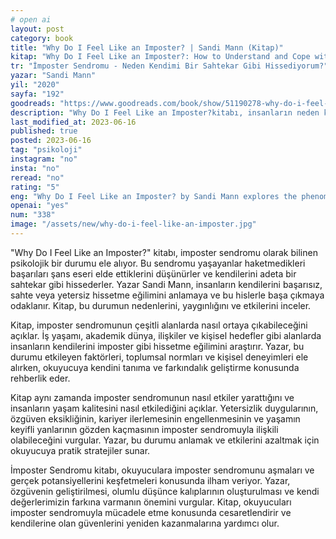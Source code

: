 ```yaml
---
# open ai
layout: post
category: book
title: "Why Do I Feel Like an Imposter? | Sandi Mann (Kitap)"
kitap: "Why Do I Feel Like an Imposter?: How to Understand and Cope with Imposter Syndrome"
tr: "İmposter Sendromu - Neden Kendimi Bir Sahtekar Gibi Hissediyorum?"
yazar: "Sandi Mann"
yil: "2020"
sayfa: "192"
goodreads: "https://www.goodreads.com/book/show/51190278-why-do-i-feel-like-an-imposter"
description: "Why Do I Feel Like an Imposter?kitabı, insanların neden kendilerini bir 'sahtekar' gibi hissettiğini anlamak ve bu durumu aşmak için pratik stratejiler sunan bir kaynaktır."
last_modified_at: 2023-06-16
published: true
posted: 2023-06-16
tag: "psikoloji" 
instagram: "no"
insta: "no"
reread: "no"
rating: "5"
eng: "Why Do I Feel Like an Imposter? by Sandi Mann explores the phenomenon of imposter syndrome and offers practical strategies to overcome feelings of self-doubt and inadequacy. It provides insights into the causes, impact, and ways to combat imposter syndrome in various areas of life."
openai: "yes"
num: "338"
image: "/assets/new/why-do-i-feel-like-an-imposter.jpg"
---
```


"Why Do I Feel Like an Imposter?" kitabı, imposter sendromu olarak bilinen psikolojik bir durumu ele alıyor. Bu sendromu yaşayanlar haketmedikleri başarıları şans eseri elde ettiklerini düşünürler ve kendilerini adeta bir sahtekar gibi hissederler. Yazar Sandi Mann, insanların kendilerini başarısız, sahte veya yetersiz hissetme eğilimini anlamaya ve bu hislerle başa çıkmaya odaklanır. Kitap, bu durumun nedenlerini, yaygınlığını ve etkilerini inceler.

Kitap, imposter sendromunun çeşitli alanlarda nasıl ortaya çıkabileceğini açıklar. İş yaşamı, akademik dünya, ilişkiler ve kişisel hedefler gibi alanlarda insanların kendilerini imposter gibi hissetme eğilimini araştırır. Yazar, bu durumu etkileyen faktörleri, toplumsal normları ve kişisel deneyimleri ele alırken, okuyucuya kendini tanıma ve farkındalık geliştirme konusunda rehberlik eder.

Kitap aynı zamanda imposter sendromunun nasıl etkiler yarattığını ve insanların yaşam kalitesini nasıl etkilediğini açıklar. Yetersizlik duygularının, özgüven eksikliğinin, kariyer ilerlemesinin engellenmesinin ve yaşamın keyifli yanlarının gözden kaçmasının imposter sendromuyla ilişkili olabileceğini vurgular. Yazar, bu durumu anlamak ve etkilerini azaltmak için okuyucuya pratik stratejiler sunar.

İmposter Sendromu kitabı, okuyuculara imposter sendromunu aşmaları ve gerçek potansiyellerini keşfetmeleri konusunda ilham veriyor. Yazar, özgüvenin geliştirilmesi, olumlu düşünce kalıplarının oluşturulması ve kendi değerlerimizin farkına varmanın önemini vurgular. Kitap, okuyucuları imposter sendromuyla mücadele etme konusunda cesaretlendirir ve kendilerine olan güvenlerini yeniden kazanmalarına yardımcı olur.





